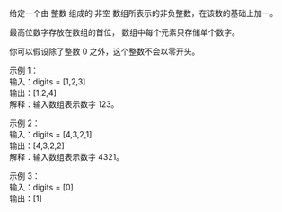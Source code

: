 给定一个由 整数 组成的 非空 数组所表示的非负整数，在该数的基础上加一。

最高位数字存放在数组的首位， 数组中每个元素只存储单个数字。

你可以假设除了整数 0 之外，这个整数不会以零开头。

示例 1：    
输入：digits = [1,2,3]  
输出：[1,2,4]  
解释：输入数组表示数字 123。

示例 2：  
输入：digits = [4,3,2,1]  
输出：[4,3,2,2]  
解释：输入数组表示数字 4321。

示例 3：  
输入：digits = [0]  
输出：[1]  